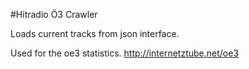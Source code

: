 #Hitradio Ö3 Crawler

Loads current tracks from json interface. 

Used for the oe3 statistics. http://internetztube.net/oe3
